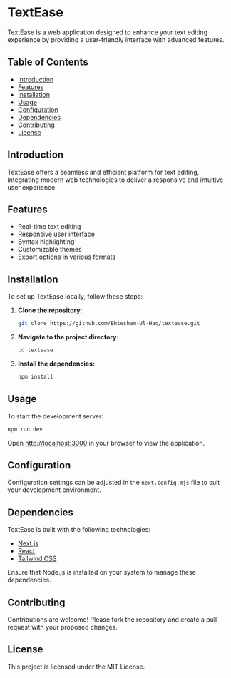 # TextEase

TextEase is a web application designed to enhance your text editing experience by providing a user-friendly interface with advanced features.

## Table of Contents

- [Introduction](#introduction)
- [Features](#features)
- [Installation](#installation)
- [Usage](#usage)
- [Configuration](#configuration)
- [Dependencies](#dependencies)
- [Contributing](#contributing)
- [License](#license)

## Introduction

TextEase offers a seamless and efficient platform for text editing, integrating modern web technologies to deliver a responsive and intuitive user experience.

## Features

- Real-time text editing
- Responsive user interface
- Syntax highlighting
- Customizable themes
- Export options in various formats

## Installation

To set up TextEase locally, follow these steps:

1. **Clone the repository:**

   ```bash
   git clone https://github.com/Ehtesham-Ul-Haq/textease.git
   ```

2. **Navigate to the project directory:**

   ```bash
   cd textease
   ```

3. **Install the dependencies:**

   ```bash
   npm install
   ```

## Usage

To start the development server:

```bash
npm run dev
```

Open [http://localhost:3000](http://localhost:3000) in your browser to view the application.

## Configuration

Configuration settings can be adjusted in the `next.config.mjs` file to suit your development environment.

## Dependencies

TextEase is built with the following technologies:

- [Next.js](https://nextjs.org/)
- [React](https://reactjs.org/)
- [Tailwind CSS](https://tailwindcss.com/)

Ensure that Node.js is installed on your system to manage these dependencies.

## Contributing

Contributions are welcome! Please fork the repository and create a pull request with your proposed changes.

## License

This project is licensed under the MIT License. 